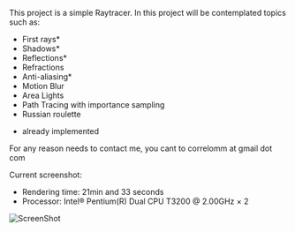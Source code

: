 This project is a simple Raytracer.
In this project will be contemplated topics such as:
- First rays*
- Shadows*
- Reflections*
- Refractions
- Anti-aliasing*
- Motion Blur
- Area Lights
- Path Tracing with importance sampling
- Russian roulette

* already implemented

For any reason needs to contact me, you cant to correlomm at gmail dot com

Current screenshot:
- Rendering time: 21min and 33 seconds
- Processor: Intel® Pentium(R) Dual CPU T3200 @ 2.00GHz × 2

![ScreenShot](https://raw.github.com/mmcorrelo/RayTracer/dev/screenshot.bmp)
